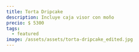 ```yaml
---
title: Torta Dripcake
description: Incluye caja visor con moño
precio: $ 5300
tags:
  - featured
image: /assets/assets/torta-dripcake_edited.jpg
---
```


